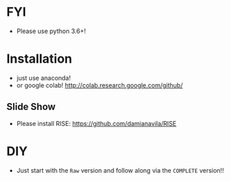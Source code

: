 # FYI
- Please use python 3.6+!

# Installation
- just use anaconda!
- or google colab! http://colab.research.google.com/github/<notebook path>

## Slide Show
- Please install RISE: https://github.com/damianavila/RISE

# DIY
- Just start with the `Raw` version and follow along via the `COMPLETE` version!!
